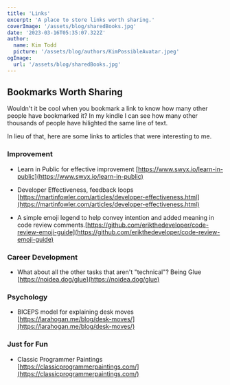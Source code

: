 ```yaml
---
title: 'Links'
excerpt: 'A place to store links worth sharing.'
coverImage: '/assets/blog/sharedBooks.jpg'
date: '2023-03-16T05:35:07.322Z'
author:
  name: Kim Todd
  picture: '/assets/blog/authors/KimPossibleAvatar.jpeg'
ogImage:
  url: '/assets/blog/sharedBooks.jpg'
---
```


## Bookmarks Worth Sharing

Wouldn't it be cool when you bookmark a link to know how many other people have bookmarked it? In my kindle I can see how many other thousands of people have hilighted the same line of text.

In lieu of that, here are some links to articles that were interesting to me.

### Improvement

- Learn in Public for effective improvement [https://www.swyx.io/learn-in-public](https://www.swyx.io/learn-in-public)
- Developer Effectiveness, feedback loops [https://martinfowler.com/articles/developer-effectiveness.html](https://martinfowler.com/articles/developer-effectiveness.html)

- A simple emoji legend to help convey intention and added meaning in code review comments.[https://github.com/erikthedeveloper/code-review-emoji-guide](https://github.com/erikthedeveloper/code-review-emoji-guide)

### Career Development

- What about all the other tasks that aren't "technical"? Being Glue [https://noidea.dog/glue](https://noidea.dog/glue)

### Psychology

- BICEPS model for explaining desk moves [https://larahogan.me/blog/desk-moves/](https://larahogan.me/blog/desk-moves/)

### Just for Fun

- Classic Programmer Paintings [https://classicprogrammerpaintings.com/](https://classicprogrammerpaintings.com/)
